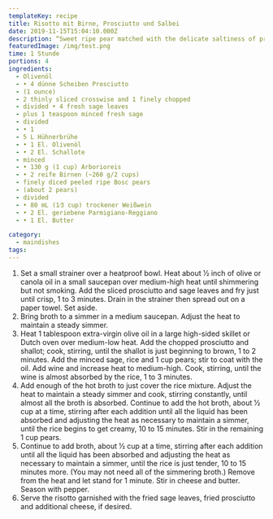 ```yaml
---
templateKey: recipe
title: Risotto mit Birne, Prosciutto und Salbei
date: 2019-11-15T15:04:10.000Z
description: “Sweet ripe pear matched with the delicate saltiness of prosciutto defines this creamy risotto that goes well with any roast meat or poultry. Pungent, crispy fried sage leaves give a special finishing touch to this dish.”
featuredImage: /img/test.png
time: 1 Stunde
portions: 4
ingredients:
  - Olivenöl
  - • 4 dünne Scheiben Prosciutto
  - (1 ounce)
  - 2 thinly sliced crosswise and 1 finely chopped
  - divided • 4 fresh sage leaves
  - plus 1 teaspoon minced fresh sage
  - divided
  - • 1
  - 5 L Hühnerbrühe
  - • 1 El. Olivenöl
  - • 2 El. Schallote
  - minced
  - • 130 g (1 cup) Arborioreis
  - • 2 reife Birnen (~260 g/2 cups)
  - finely diced peeled ripe Bosc pears
  - (about 2 pears)
  - divided
  - • 80 mL (1⁄3 cup) trockener Weißwein
  - • 2 El. geriebene Parmigiano-Reggiano
  - • 1 El. Butter

category:
  - maindishes
tags:
---
```


1. Set a small strainer over a heatproof bowl. Heat about 1⁄2 inch of olive or canola oil in a small saucepan over medium-high heat until shimmering but not smoking. Add the sliced prosciutto and sage leaves and fry just until crisp, 1 to 3 minutes. Drain in the strainer then spread out on a paper towel. Set aside.
2. Bring broth to a simmer in a medium saucepan. Adjust the heat to maintain a steady simmer.
3. Heat 1 tablespoon extra-virgin olive oil in a large high-sided skillet or Dutch oven over medium-low heat. Add the chopped prosciutto and shallot; cook, stirring, until the shallot is just beginning to brown, 1 to 2 minutes. Add the minced sage, rice and 1 cup pears; stir to coat with the oil. Add wine and increase heat to medium-high. Cook, stirring, until the wine is almost absorbed by the rice, 1 to 3 minutes.
4. Add enough of the hot broth to just cover the rice mixture. Adjust the heat to maintain a steady simmer and cook, stirring constantly, until almost all the broth is absorbed. Continue to add the hot broth, about 1⁄2 cup at a time, stirring after each addition until all the liquid has been absorbed and adjusting the heat as necessary to maintain a simmer, until the rice begins to get creamy, 10 to 15 minutes. Stir in the remaining 1 cup pears.
5. Continue to add broth, about 1⁄2 cup at a time, stirring after each addition until all the liquid has been absorbed and adjusting the heat as necessary to maintain a simmer, until the rice is just tender, 10 to 15 minutes more. (You may not need all of the simmering broth.) Remove from the heat and let stand for 1 minute. Stir in cheese and butter. Season with pepper.
6. Serve the risotto garnished with the fried sage leaves, fried prosciutto and additional cheese, if desired.
